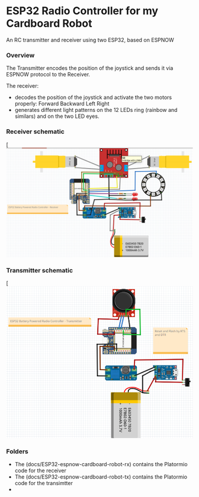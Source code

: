 # ESP32 Radio Controller for my Cardboard Robot
An RC transmitter and receiver using two ESP32, based on ESPNOW

### Overview
The Transmitter encodes the position of the joystick and sends it via ESPNOW protocol to the Receiver.

The receiver: 
* decodes the position of the joystick and activate the two motors properly: Forward Backward Left Right
* generates different light patterns on the 12 LEDs ring (rainbow and similars) and on the two LED eyes.

### Receiver schematic

[![](docs/ESP32-cardboard-robot-rx.png)

### Transmitter schematic

[![](docs/ESP32-cardboard-robot-tx.png)


### Folders

* The (docs/ESP32-espnow-cardboard-robot-rx) contains the Platormio code for the receiver
* The (docs/ESP32-espnow-cardboard-robot-tx) contains the Platormio code for the transimtter
* 





